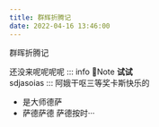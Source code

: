 ```yaml
---
title: 群辉折腾记
date: 2022-04-16 13:46:00
---
```


群晖折腾记
<!-- more -->

还没来呢呢呢呢
::: info 📝Note
**试试**<br/>
sdjasoias
:::
阿娥干呕三等奖卡斯快乐的 
- 是大师德萨
- 萨德萨德
萨德按时···